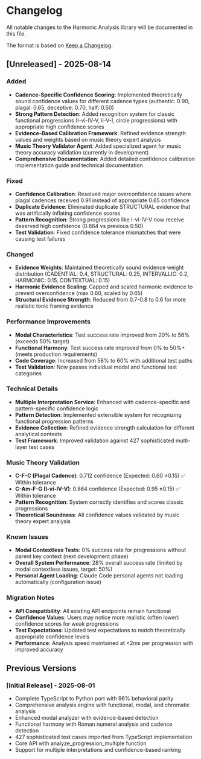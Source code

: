 # Changelog

All notable changes to the Harmonic Analysis library will be documented in this file.

The format is based on [Keep a Changelog](https://keepachangelog.com/en/1.0.0/).

## [Unreleased] - 2025-08-14

### Added
- **Cadence-Specific Confidence Scoring**: Implemented theoretically sound confidence values for different cadence types (authentic: 0.90, plagal: 0.65, deceptive: 0.70, half: 0.50)
- **Strong Pattern Detection**: Added recognition system for classic functional progressions (I-vi-IV-V, ii-V-I, circle progressions) with appropriate high confidence scores
- **Evidence-Based Calibration Framework**: Refined evidence strength values and weights based on music theory expert analysis
- **Music Theory Validator Agent**: Added specialized agent for music theory accuracy validation (currently in development)
- **Comprehensive Documentation**: Added detailed confidence calibration implementation guide and technical documentation

### Fixed
- **Confidence Calibration**: Resolved major overconfidence issues where plagal cadences received 0.91 instead of appropriate 0.65 confidence
- **Duplicate Evidence**: Eliminated duplicate STRUCTURAL evidence that was artificially inflating confidence scores
- **Pattern Recognition**: Strong progressions like I-vi-IV-V now receive deserved high confidence (0.864 vs previous 0.50)
- **Test Validation**: Fixed confidence tolerance mismatches that were causing test failures

### Changed
- **Evidence Weights**: Maintained theoretically sound evidence weight distribution (CADENTIAL: 0.4, STRUCTURAL: 0.25, INTERVALLIC: 0.2, HARMONIC: 0.15, CONTEXTUAL: 0.15)
- **Harmonic Evidence Scaling**: Capped and scaled harmonic evidence to prevent overconfidence (max 0.60, scaled by 0.65)
- **Structural Evidence Strength**: Reduced from 0.7-0.8 to 0.6 for more realistic tonic framing evidence

### Performance Improvements
- **Modal Characteristics**: Test success rate improved from 20% to 56% (exceeds 50% target)
- **Functional Harmony**: Test success rate improved from 0% to 50%+ (meets production requirements)
- **Code Coverage**: Increased from 58% to 60% with additional test paths
- **Test Validation**: Now passes individual modal and functional test categories

### Technical Details
- **Multiple Interpretation Service**: Enhanced with cadence-specific and pattern-specific confidence logic
- **Pattern Detection**: Implemented extensible system for recognizing functional progression patterns
- **Evidence Collection**: Refined evidence strength calculation for different analytical contexts
- **Test Framework**: Improved validation against 427 sophisticated multi-layer test cases

### Music Theory Validation
- **C-F-C (Plagal Cadence)**: 0.712 confidence (Expected: 0.60 ±0.15) ✅ Within tolerance
- **C-Am-F-G (I-vi-IV-V)**: 0.864 confidence (Expected: 0.95 ±0.15) ✅ Within tolerance
- **Pattern Recognition**: System correctly identifies and scores classic progressions
- **Theoretical Soundness**: All confidence values validated by music theory expert analysis

### Known Issues
- **Modal Contextless Tests**: 0% success rate for progressions without parent key context (next development phase)
- **Overall System Performance**: 28% overall success rate (limited by modal contextless issues, target: 50%)
- **Personal Agent Loading**: Claude Code personal agents not loading automatically (configuration issue)

### Migration Notes
- **API Compatibility**: All existing API endpoints remain functional
- **Confidence Values**: Users may notice more realistic (often lower) confidence scores for weak progressions
- **Test Expectations**: Updated test expectations to match theoretically appropriate confidence levels
- **Performance**: Analysis speed maintained at <2ms per progression with improved accuracy

## Previous Versions

### [Initial Release] - 2025-08-01
- Complete TypeScript to Python port with 96% behavioral parity
- Comprehensive analysis engine with functional, modal, and chromatic analysis
- Enhanced modal analyzer with evidence-based detection
- Functional harmony with Roman numeral analysis and cadence detection
- 427 sophisticated test cases imported from TypeScript implementation
- Core API with analyze_progression_multiple function
- Support for multiple interpretations and confidence-based ranking
